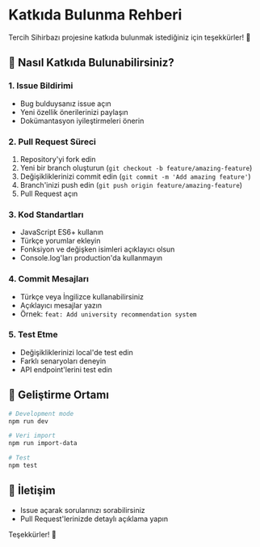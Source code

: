 # Katkıda Bulunma Rehberi

Tercih Sihirbazı projesine katkıda bulunmak istediğiniz için teşekkürler! 🎉

## 🚀 Nasıl Katkıda Bulunabilirsiniz?

### 1. Issue Bildirimi
- Bug bulduysanız issue açın
- Yeni özellik önerilerinizi paylaşın
- Dokümantasyon iyileştirmeleri önerin

### 2. Pull Request Süreci
1. Repository'yi fork edin
2. Yeni bir branch oluşturun (`git checkout -b feature/amazing-feature`)
3. Değişikliklerinizi commit edin (`git commit -m 'Add amazing feature'`)
4. Branch'inizi push edin (`git push origin feature/amazing-feature`)
5. Pull Request açın

### 3. Kod Standartları
- JavaScript ES6+ kullanın
- Türkçe yorumlar ekleyin
- Fonksiyon ve değişken isimleri açıklayıcı olsun
- Console.log'ları production'da kullanmayın

### 4. Commit Mesajları
- Türkçe veya İngilizce kullanabilirsiniz
- Açıklayıcı mesajlar yazın
- Örnek: `feat: Add university recommendation system`

### 5. Test Etme
- Değişikliklerinizi local'de test edin
- Farklı senaryoları deneyin
- API endpoint'lerini test edin

## 📝 Geliştirme Ortamı

```bash
# Development mode
npm run dev

# Veri import
npm run import-data

# Test
npm test
```

## 🤝 İletişim

- Issue açarak sorularınızı sorabilirsiniz
- Pull Request'lerinizde detaylı açıklama yapın

Teşekkürler! 🙏